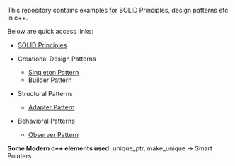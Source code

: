 This repository contains examples for SOLID Principles, design patterns etc in c++.

Below are quick access links:

* [SOLID Principles](https://github.com/hibohra98/LLD/blob/main/SOLID/principles.md)

* Creational Design Patterns
  * [Singleton Pattern](https://github.com/hibohra98/LLD/blob/main/CreationalPatterns/singletonPattern.md)
  * [Builder Pattern](https://github.com/hibohra98/LLD/blob/main/CreationalPatterns/BuilderPattern.md)

* Structural Patterns
  * [Adapter Pattern](https://github.com/hibohra98/LLD/blob/main/StructuralPatterns/adapterpattern.md)

* Behavioral Patterns
  * [Observer Pattern](https://github.com/hibohra98/LLD/blob/main/BehavioralPatterns/ObserverPattern.md)

**Some Modern c++ elements used:**
unique_ptr, make_unique -> Smart Pointers

